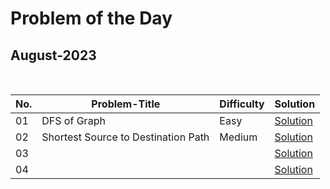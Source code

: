 # Problem of the Day

## August-2023

  <br>
  
| No. |         Problem-Title                         | Difficulty   | Solution |
| ----|---------------------------------------------- | -------      | ------- |
| 01 | DFS of Graph | Easy | [Solution](https://github.com/Mehul237/GFG_237/blob/main/00_Problem%20of%20the%20Day/08_August/DFSofGraph.cpp)
| 02 | Shortest Source to Destination Path | Medium | [Solution](https://github.com/Mehul237/GFG_237/blob/main/00_Problem%20of%20the%20Day/08_August/ShortestSourcetoDestinationPath.cpp)
| 03 |                 |              | [Solution]( )
| 04 |                 |              | [Solution]( )
